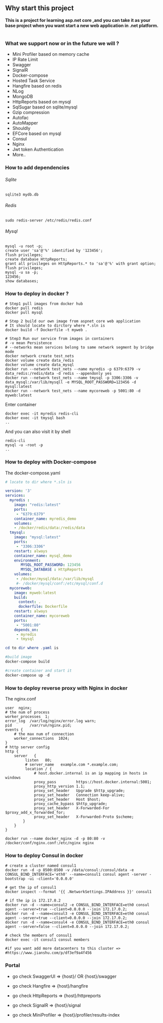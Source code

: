 ## Why start this project

**This is a project for learning asp.net core ,and you can take it as your base project when you want start a new web application in .net platform.**

# 

### What we support now or in the future we will ?

- Mini Profiler based on memory cache
- IP Rate Limit
- Swagger
- SignalR
- Docker-compose
- Hosted Task Service
- Hangfire based on redis
- NLog
- MongoDB
- HttpReports based on mysql 
- SqlSugar based on sqlite/mysql
- Gzip compression
- Autofac
- AutoMapper
- Shouldly
- EFCore  based on mysql 
- Consul
- Nginx
- Jwt token Authentication
- More..

### How to add dependencies

###### Sqlite

```shell
sqlite3 mydb.db
```

###### Redis

```shell
sudo redis-server /etc/redis/redis.conf
```

###### Mysql 

```shell
mysql -u root -p;
create user 'sa'@'%' identified by '123456';
flush privileges;
create database HttpReports;
grant all privileges on HttpReports.* to 'sa'@'%' with grant option;
flush privileges;
mysql -u sa -p;
123456;
show databases;
```

### How to deploy in docker ?

```shell
# Step1 pull images from docker hub
docker pull redis
docker pull mysql

# Step 2 build our own image from aspnet core web application
# It should locate to dirctory where *.sln is 
docker build -f Dockerfile -t myweb .

# Step3 Run our service from images in containers
# -v mean Persistence
# --networks mean services belong to same network segment by bridge mode
docker network create test_nets
docker volume create data_redis
docker volume create data_mysql
docker run --network test_nets --name myredis -p 6379:6379 -v data_redis:/redis/data -d redis --appendonly yes
docker run --network test_nets --name tmysql -p 3306:3306 -v data_mysql:/var/lib/mysqll -e MYSQL_ROOT_PASSWORD=123456 -d mysql:latest
docker run --network test_nets --name mycoreweb -p 5001:80 -d myweb:latest

```

Enter container

```shell
docker exec -it myredis redis-cli
docker exec -it tmysql bash
..
```

And you can also visit it by shell

```shell
redis-cli
mysql -u -root -p
..
```

### How to deploy with Docker-compose

The docker-compose.yaml

```yaml
# locate to dir where *.sln is

version: '3'
services:
  myredis :
    image: "redis:latest"
    ports:
     - "6379:6379"
    container_name: myredis_demo
    volumes:
    - /docker/redis/data:/redis/data
  tmysql:
    image: "mysql:latest"
    ports:
     - "3306:3306"
    restart: always
    container_name: mysql_demo
    environment:
       MYSQL_ROOT_PASSWORD: 123456
       MYSQL_DATABASE : HttpReports
    volumes:
     - /docker/mysql/data:/var/lib/mysql
     #- /docker/mysql/conf:/etc/mysql/conf.d
  mycoreweb:
    image: myweb:latest
    build:
      context: .
      dockerfile: Dockerfile
    restart: always
    container_name: mycoreweb
    ports:
     - "5001:80"
    depends_on:
     - myredis
     - tmysql
```

```powershell
cd to dir where .yaml is

#build image
docker-compose build

#create container and start it
docker-compose up -d
```

### How to deploy reverse proxy with Nginx in docker

The nginx.conf

```shell
user  nginx;
# the num of process
worker_processes  1;
error_log  /var/log/nginx/error.log warn;
pid        /var/run/nginx.pid;
events {
	# the max num of connection
    worker_connections  1024;
}
# http server config
http {
	server	 {
   		 listen   80;
   		 # server_name   example.com *.example.com;
   		 location / {
			 # host.docker.internal is an ip mapping in hosts in windows
      		 proxy_pass         https://host.docker.internal:5001;
     		 proxy_http_version 1.1;
       		 proxy_set_header   Upgrade $http_upgrade;
       		 proxy_set_header   Connection keep-alive;
       		 proxy_set_header   Host $host;
       		 proxy_cache_bypass $http_upgrade;
       		 proxy_set_header   X-Forwarded-For $proxy_add_x_forwarded_for;
       		 proxy_set_header   X-Forwarded-Proto $scheme;
    	}
	}
}
```

```shell
docker run --name docker_nginx -d -p 80:80 -v /docker/conf/nginx.conf:/etc/nginx nginx
```

### How to deploy Consul in docker

```shell
# create a cluster named consul1
docker run -d -p 8500:8500 -v /data/consul:/consul/data -e CONSUL_BIND_INTERFACE='eth0' --name=consul1 consul agent -server -bootstrap -ui -client='0.0.0.0'

# get the ip of consul1
docker inspect --format '{{ .NetworkSettings.IPAddress }}' consul1

# if the ip is 172.17.0.2
docker run -d --name=consul2 -e CONSUL_BIND_INTERFACE=eth0 consul agent --server=true --client=0.0.0.0 --join 172.17.0.2;
docker run -d --name=consul3 -e CONSUL_BIND_INTERFACE=eth0 consul agent --server=true --client=0.0.0.0 --join 172.17.0.2;
docker run -d --name=consul4 -e CONSUL_BIND_INTERFACE=eth0 consul agent --server=false --client=0.0.0.0 --join 172.17.0.2;

# check the members of consul1
docker exec -it consul1 consul members

#if you want add more datacenters to this cluster =>
#https://www.jianshu.com/p/df3ef9a4f456

```

### Portal

- go check SwaggerUI  => {host}/  OR  {host}/swagger

- go check Hangfire  => {host}/hangfire 

- go check HttpReports  => {host}/httpreports

- go check SignalR => {host}/signal

- go check MiniProfiler => {host}/profiler/results-index



